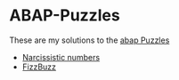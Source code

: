 # ABAP-Puzzles
These are my solutions to the [abap Puzzles](https://github.com/joltdx/abap-puzzles)
- [Narcissistic numbers](https://github.com/joltdx/abap-puzzles#narcissistic-numbers-or-arnold-numbers)
- [FizzBuzz](https://github.com/joltdx/abap-puzzles#fizzbuzz)
